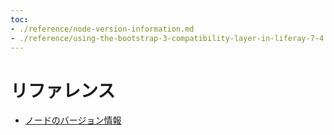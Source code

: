 ```yaml
---
toc:
- ./reference/node-version-information.md
- ./reference/using-the-bootstrap-3-compatibility-layer-in-liferay-7-4.md
---
```

# リファレンス

* [ノードのバージョン情報](./reference/node-version-information.md)
